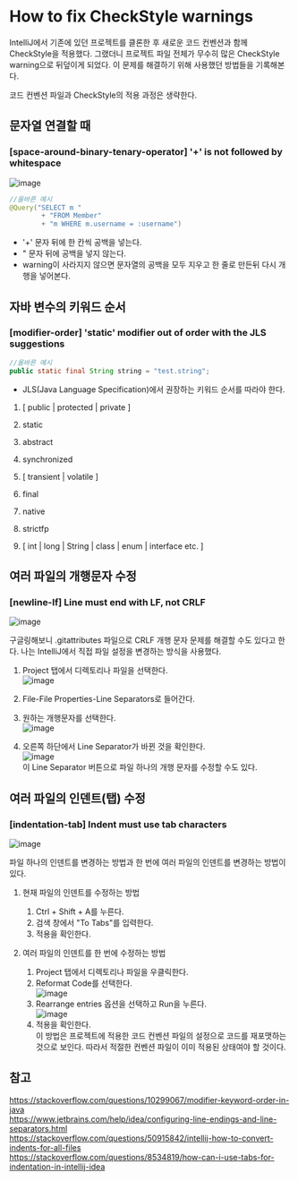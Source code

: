 # How to fix CheckStyle warnings

IntelliJ에서 기존에 있던 프로젝트를 클론한 후 새로운 코드 컨벤션과 함께 CheckStyle을 적용했다. 그랬더니 프로젝트 파일 전체가 무수히 많은 CheckStyle warning으로 뒤덮이게 되었다. 이 문제를 해결하기 위해 사용했던 방법들을 기록해본다.

코드 컨벤션 파일과 CheckStyle의 적용 과정은 생략한다.

## 문자열 연결할 때
### [space-around-binary-tenary-operator] '+' is not followed by whitespace

![image](https://postfiles.pstatic.net/MjAyMTA2MDhfNTIg/MDAxNjIzMTYwMjE1ODQz.jfv2yAPfWW9yCyCSNuWpChz8KvZ2TDotmS9JV-MkEuEg.o2FaxmL7qQq_msZV0qfTmNG3bKvA9aqaA2JUjEMXUL4g.PNG.y_jaein/image.png?type=w966)  

```java
//올바른 예시
@Query("SELECT m "
		+ "FROM Member" 
		+ "m WHERE m.username = :username")
```
- '+' 문자 뒤에 한 칸씩 공백을 넣는다.
- " 문자 뒤에 공백을 넣지 않는다.
- warning이 사라지지 않으면 문자열의 공백을 모두 지우고 한 줄로 만든뒤 다시 개행을 넣어본다.

## 자바 변수의 키워드 순서
### [modifier-order] 'static' modifier out of order with the JLS suggestions

```java
//올바른 예시
public static final String string = "test.string";
```

- JLS(Java Language Specification)에서 권장하는 키워드 순서를 따라야 한다.
1. [ public | protected | private ]

2. static

3. abstract

4. synchronized

5. [ transient | volatile ]

6. final

7. native

8. strictfp

9. [ int | long | String | class | enum | interface etc. ]

## 여러 파일의 개행문자 수정
### [newline-lf] Line must end with LF, not CRLF

![image](https://postfiles.pstatic.net/MjAyMTA2MDhfMjkg/MDAxNjIzMTYwMjM5ODYw.PerPJdkXk-bQdq6TxB63wGRRSW98ZMt1gpF9Azfbt4Yg.p55lAzDWm9s26bhFJWDstIwJEa0BAhEs7ney7zupqnog.PNG.y_jaein/image.png?type=w966)  

구글링해보니 .gitattributes 파일으로 CRLF 개행 문자 문제를 해결할 수도 있다고 한다. 나는 IntelliJ에서 직접 파일 설정을 변경하는 방식을 사용했다.  

1. Project 탭에서 디렉토리나 파일을 선택한다.  
![image](https://postfiles.pstatic.net/MjAyMTA2MDhfMjk3/MDAxNjIzMTYwMjU5NTc1.4dJfGOIg4B73H9JTJmeW1MB_hcLbkxJE0ww3tz6_uAwg.JtT7yz2roDI5l4OlEGBOnVEjo4nZCwcYqCn9UXczDrAg.PNG.y_jaein/image.png?type=w966)


2. File-File Properties-Line Separators로 들어간다.
3. 원하는 개행문자를 선택한다.  
![image](https://postfiles.pstatic.net/MjAyMTA2MDhfOTAg/MDAxNjIzMTYwMjY5NDcw.B9Cdgu5gWR2KdU--caWxqzVRfb9QyqIvE8_bK4eckwAg.VyCNiWOStXAvcsR5t06zHy1TSdMzu70nVm1QQAHk2fgg.PNG.y_jaein/image.png?type=w966)  


4. 오른쪽 하단에서 Line Separator가 바뀐 것을 확인한다.  
![image](https://postfiles.pstatic.net/MjAyMTA2MDhfMTAx/MDAxNjIzMTYwMjk2MDc4.MnflwDaiyn7UFzEjv8IjZV5co2vK9wPZL5MoGgM9YPQg.cbMVmyG3eZgIBmIi7xAghPsu1gW0QcE5t5l_7DDxb-Ag.PNG.y_jaein/image.png?type=w966)  
이 Line Separator 버튼으로 파일 하나의 개행 문자를 수정할 수도 있다.   

## 여러 파일의 인덴트(탭) 수정
### [indentation-tab] Indent must use tab characters

![image](https://postfiles.pstatic.net/MjAyMTA2MDhfMTQg/MDAxNjIzMTYwMzA3MTIx.Mn7Vp9z91WlK97yotGb4FdGXvKFzdX2Boyv4MRYw3vIg.aenfa53q2jaB3zEWea1EmA0kvIxJlSBpjae4jSl5mEUg.PNG.y_jaein/image.png?type=w966)  

파일 하나의 인덴트를 변경하는 방법과 한 번에 여러 파일의 인덴트를 변경하는 방법이 있다.

1. 현재 파일의 인덴트를 수정하는 방법
	1. Ctrl + Shift + A를 누른다.  
	2. 검색 창에서 "To Tabs"를 입력한다.
    3. 적용을 확인한다.
    

2. 여러 파일의 인덴트를 한 번에 수정하는 방법
    1. Project 탭에서 디렉토리나 파일을 우클릭한다.  
    2. Reformat Code를 선택한다.  
       ![image](https://postfiles.pstatic.net/MjAyMTA2MDhfMjM5/MDAxNjIzMTYwMzMwOTEy.oHr61sNLOoNE2ssVU9mVWk5E0iFwAlcICb2AXUUyAvcg.40jmqJRlbk8IuxStFU1MLJUSGSWOWxQRwiaAK1cJAO8g.PNG.y_jaein/image.png?type=w966)
    3. Rearrange entries 옵션을 선택하고 Run을 누른다.  
       ![image](https://postfiles.pstatic.net/MjAyMTA2MDhfMTUw/MDAxNjIzMTYwMzU4Nzk3.cWAmw1LBsQwjxDzEh7_FFKnq66J1CTsBSqTIbcZ-KBEg.kCDAbkvGEs_t11s_fzeAmJTI6g4SuY9QuoBpNOLSs3sg.PNG.y_jaein/image.png?type=w966)
    4. 적용을 확인한다.  
    이 방법은 프로젝트에 적용한 코드 컨벤션 파일의 설정으로 코드를 재포맷하는 것으로 보인다. 따라서 적절한 컨벤션 파일이 이미 적용된 상태여야 할 것이다.

## 참고
https://stackoverflow.com/questions/10299067/modifier-keyword-order-in-java  
https://www.jetbrains.com/help/idea/configuring-line-endings-and-line-separators.html  
https://stackoverflow.com/questions/50915842/intellij-how-to-convert-indents-for-all-files  
https://stackoverflow.com/questions/8534819/how-can-i-use-tabs-for-indentation-in-intellij-idea